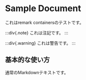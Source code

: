 # Sample Document

これはremark containersのテストです。

:::div{.note}
これは注記です。
:::

:::div{.warning}
これは警告です。
:::

## 基本的な使い方

通常のMarkdownテキストです。